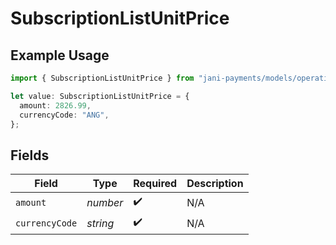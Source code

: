 # SubscriptionListUnitPrice

## Example Usage

```typescript
import { SubscriptionListUnitPrice } from "jani-payments/models/operations";

let value: SubscriptionListUnitPrice = {
  amount: 2826.99,
  currencyCode: "ANG",
};
```

## Fields

| Field              | Type               | Required           | Description        |
| ------------------ | ------------------ | ------------------ | ------------------ |
| `amount`           | *number*           | :heavy_check_mark: | N/A                |
| `currencyCode`     | *string*           | :heavy_check_mark: | N/A                |